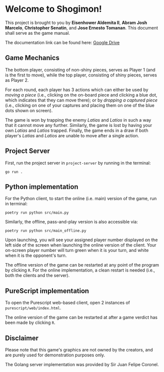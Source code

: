 <!-- [![Review Assignment Due Date](https://classroom.github.com/assets/deadline-readme-button-22041afd0340ce965d47ae6ef1cefeee28c7c493a6346c4f15d667ab976d596c.svg)](https://classroom.github.com/a/SsQ6IvG7) -->

Welcome to Shogimon!
===

This project is brought to you by **Eisenhower Aldemita II**, **Abram Josh Marcelo**, **Christopher Senatin**, and **Jose Ernesto Tomanan**.
This document shall serve as the game manual.

The documentation link can be found here: [Google Drive](https://drive.google.com/file/d/1IMb2bsUELVQYdYqsI-7m-JCATxOJedHp/view?usp=sharing)

Game Mechanics
---

The bottom player, consisting of non-shiny pieces, serves as Player 1 (and is the first to move), while the top player, consisting of shiny pieces, serves as Player 2.

For each round, each player has 3 actions which can either be used by *moving a piece* (i.e., clicking on the on-board piece and clicking a blue dot, which indicates that they can move there); or by *dropping a captured piece* (i.e., clicking on one of your captures and placing them on one of the blue dots shown on screen).

The game is won by trapping the enemy *Latias* and *Latios* in such a way that it cannot move any further.
Similarly, the game is lost by having your own *Latias* and *Latios* trapped.
Finally, the game ends in a draw if both player's *Latias* and *Latios* are unable to move after a single action.

Project Server
---

First, run the project server in `project-server` by running in the terminal:

```
go run .
```

Python implementation
---

For the Python client, to start the online (i.e. main) version of the game, run in terminal:

```
poetry run python src/main.py
```

Similarly, the offline, pass-and-play version is also accessible via:

```
poetry run python src/main_offline.py
```

Upon launching, you will see your assigned player number displayed on the left side of the screen when launching the online version of the client.
Your on-screen player number will turn green when it is your turn, and white when it is the opponent's turn.

The offline version of the game can be restarted at any point of the program by clicking `R`. For the online implementation, a clean restart is needed (i.e., both the clients and the server).

PureScript implementation
---

To open the Purescript web-based client, open 2 instances of `purescript/web/index.html`.

The online version of the game can be restarted at after a game verdict has been made by clicking `R`.

Disclaimer
---

Please note that this game's graphics are not owned by the creators, and are purely used for demonstration purposes only.

The Golang server implementation was provided by Sir Juan Felipe Coronel.